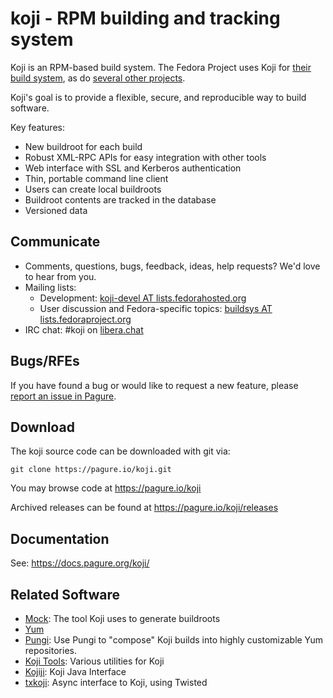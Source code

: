koji - RPM building and tracking system
=======================================

Koji is an RPM-based build system. The Fedora Project uses Koji for [their build system](https://koji.fedoraproject.org/koji/), as do [several other projects](https://fedoraproject.org/wiki/Koji/RunsHere).

Koji's goal is to provide a flexible, secure, and reproducible way to build software.

Key features:

* New buildroot for each build
* Robust XML-RPC APIs for easy integration with other tools
* Web interface with SSL and Kerberos authentication
* Thin, portable command line client
* Users can create local buildroots
* Buildroot contents are tracked in the database
* Versioned data

Communicate
-----------

* Comments, questions, bugs, feedback, ideas, help requests? We'd love to hear from you.
* Mailing lists:
    * Development: [koji-devel AT lists.fedorahosted.org](https://lists.fedorahosted.org/archives/list/koji-devel@lists.fedorahosted.org/)
    * User discussion and Fedora-specific topics: [buildsys AT lists.fedoraproject.org](https://lists.fedoraproject.org/archives/list/buildsys@lists.fedoraproject.org/)
* IRC chat: #koji on [libera.chat](https://libera.chat/)

Bugs/RFEs
---------

If you have found a bug or would like to request a new feature, please [report an issue in Pagure](https://pagure.io/koji/issues).

Download
--------

The koji source code can be downloaded with git via:

    git clone https://pagure.io/koji.git

You may browse code at https://pagure.io/koji

Archived releases can be found at https://pagure.io/koji/releases

Documentation
-------------

See: https://docs.pagure.org/koji/


Related Software
----------------

* [Mock](https://fedoraproject.org/wiki/Projects/Mock): The tool Koji uses to generate buildroots
* [Yum](http://yum.baseurl.org/)
* [Pungi](https://pagure.io/pungi): Use Pungi to "compose" Koji builds into highly customizable Yum repositories.
* [Koji Tools](https://pagure.io/koji-tools): Various utilities for Koji
* [Kojiji](https://github.com/release-engineering/kojiji): Koji Java Interface
* [txkoji](https://github.com/ktdreyer/txkoji): Async interface to Koji, using Twisted
